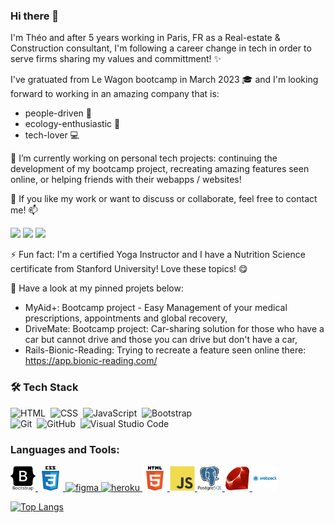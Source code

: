 ### Hi there 👋  
 
I'm Théo and after 5 years working in Paris, FR as a Real-estate & Construction consultant, I'm following a career change in tech in order to serve firms sharing my values and committment! ✨      
     
I've gratuated from Le Wagon bootcamp in March 2023 :mortar_board: and I'm looking forward to working in an amazing company that is:
- people-driven :busts_in_silhouette:  
- ecology-enthusiastic 🌱         
- tech-lover :computer:           

🔭 I’m currently working on personal tech projects: continuing the development of my bootcamp project, recreating amazing features seen online, or helping friends with their webapps / websites!

💬 If you like my work or want to discuss or collaborate, feel free to contact me! 📫
<p>
<a href="https://tthiberge.github.io/profile/"><img src="https://img.shields.io/badge/-Théophile%20Thiberge-3423A6?style=flat&logo=Google-Chrome&logoColor=white"/></a>
<a href="https://www.linkedin.com/in/theophile-thiberge/"><img src="https://img.shields.io/badge/-Theophile%20Thiberge-0077B5?style=flat&logo=Linkedin&logoColor=white"/></a>
<a href="mailto:tthiberge@gmail.com"><img src="https://img.shields.io/badge/-tthiberge@gmail.com-D14836?style=flat&logo=Gmail&logoColor=white"/></a>
</p>
 
⚡ Fun fact: I'm a certified Yoga Instructor and I have a Nutrition Science certificate from Stanford University!
Love these topics! :yum:  

:eyes: Have a look at my pinned projets below: 
- MyAid+: Bootcamp project - Easy Management of your medical prescriptions, appointments and global recovery, 
- DriveMate: Bootcamp project: Car-sharing solution for those who have a car but cannot drive and those you can drive but don't have a car,
- Rails-Bionic-Reading: Trying to recreate a feature seen online there: https://app.bionic-reading.com/ 

### 🛠 Tech Stack
![HTML](https://img.shields.io/badge/-HTML-05122A?style=flat&logo=HTML5)&nbsp;
![CSS](https://img.shields.io/badge/-CSS-05122A?style=flat&logo=CSS3&logoColor=1572B6)&nbsp;
![JavaScript](https://img.shields.io/badge/-JavaScript-05122A?style=flat&logo=javascript)&nbsp;
![Bootstrap](https://img.shields.io/badge/-Bootstrap-05122A?style=flat&logo=bootstrap&logoColor=563D7C)\
![Git](https://img.shields.io/badge/-Git-05122A?style=flat&logo=git)&nbsp;
![GitHub](https://img.shields.io/badge/-GitHub-05122A?style=flat&logo=github)&nbsp;
![Visual Studio Code](https://img.shields.io/badge/-Visual%20Studio%20Code-05122A?style=flat&logo=visual-studio-code&logoColor=007ACC)&nbsp;
 

<h3 align="left">Languages and Tools:</h3>
<p align="left"> <a href="https://getbootstrap.com" target="_blank" rel="noreferrer"> <img src="https://raw.githubusercontent.com/devicons/devicon/master/icons/bootstrap/bootstrap-plain-wordmark.svg" alt="bootstrap" width="40" height="40"/> </a> <a href="https://www.w3schools.com/css/" target="_blank" rel="noreferrer"> <img src="https://raw.githubusercontent.com/devicons/devicon/master/icons/css3/css3-original-wordmark.svg" alt="css3" width="40" height="40"/> </a> <a href="https://www.figma.com/" target="_blank" rel="noreferrer"> <img src="https://www.vectorlogo.zone/logos/figma/figma-icon.svg" alt="figma" width="40" height="40"/> </a> <a href="https://heroku.com" target="_blank" rel="noreferrer"> <img src="https://www.vectorlogo.zone/logos/heroku/heroku-icon.svg" alt="heroku" width="40" height="40"/> </a> <a href="https://www.w3.org/html/" target="_blank" rel="noreferrer"> <img src="https://raw.githubusercontent.com/devicons/devicon/master/icons/html5/html5-original-wordmark.svg" alt="html5" width="40" height="40"/> </a> <a href="https://developer.mozilla.org/en-US/docs/Web/JavaScript" target="_blank" rel="noreferrer"> <img src="https://raw.githubusercontent.com/devicons/devicon/master/icons/javascript/javascript-original.svg" alt="javascript" width="40" height="40"/> </a> <a href="https://www.postgresql.org" target="_blank" rel="noreferrer"> <img src="https://raw.githubusercontent.com/devicons/devicon/master/icons/postgresql/postgresql-original-wordmark.svg" alt="postgresql" width="40" height="40"/> </a> <a href="https://www.ruby-lang.org/en/" target="_blank" rel="noreferrer"> <img src="https://raw.githubusercontent.com/devicons/devicon/master/icons/ruby/ruby-original.svg" alt="ruby" width="40" height="40"/> </a> <a href="https://webpack.js.org" target="_blank" rel="noreferrer"> <img src="https://raw.githubusercontent.com/devicons/devicon/d00d0969292a6569d45b06d3f350f463a0107b0d/icons/webpack/webpack-original-wordmark.svg" alt="webpack" width="40" height="40"/> </a> </p>


[![Top Langs](https://github-readme-stats.vercel.app/api/top-langs/?username=tthiberge&layout=compact)](https://github.com/anuraghazra/github-readme-stats)


<!--
**tthiberge/tthiberge** is a ✨ _special_ ✨ repository because its `README.md` (this file) appears on your GitHub profile.

Here are some ideas to get you started:

- 🔭 I’m currently working on ...
- 🌱 I’m currently learning ...
- 👯 I’m looking to collaborate on ...
- 🤔 I’m looking for help with ...
- 💬 Ask me about ...
- 📫 How to reach me: ...
- 😄 Pronouns: ...
- ⚡ Fun fact: ...
-->
